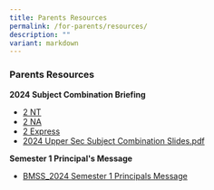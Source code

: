 ```yaml
---
title: Parents Resources
permalink: /for-parents/resources/
description: ""
variant: markdown
---
```

###  Parents Resources 

**2024 Subject Combination Briefing**
* [2 NT](/files/2024_Subject_Combination_Briefing_2NT.pdf)
* [2 NA](/files/2024_Subject_Combination_Briefing_2NA.pdf)
* [2 Express](/files/2024_Subject_Combination_Briefing_2EXP.pdf)
* [2024 Upper Sec Subject Combination Slides.pdf](/files/2024_Upper_Sec_Subj_Combination_Slides.pdf)

**Semester 1  Principal's Message**
* [BMSS_2024 Semester 1 Principals Message](/files/BMSS_2024_Semester_1_Principals_Message.pdf)